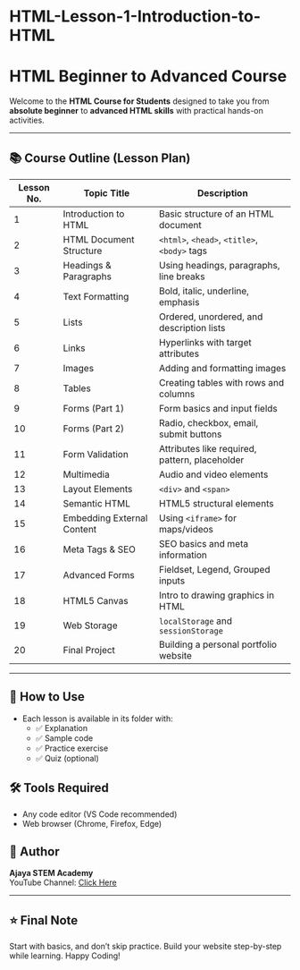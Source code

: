 # HTML-Lesson-1-Introduction-to-HTML
# HTML Beginner to Advanced Course

Welcome to the **HTML Course for Students** designed to take you from **absolute beginner** to **advanced HTML skills** with practical hands-on activities.

---

## 📚 Course Outline (Lesson Plan)

| Lesson No. | Topic Title                            | Description |
|------------|----------------------------------------|-------------|
| 1 | Introduction to HTML | Basic structure of an HTML document |
| 2 | HTML Document Structure | `<html>`, `<head>`, `<title>`, `<body>` tags |
| 3 | Headings & Paragraphs | Using headings, paragraphs, line breaks |
| 4 | Text Formatting | Bold, italic, underline, emphasis |
| 5 | Lists | Ordered, unordered, and description lists |
| 6 | Links | Hyperlinks with target attributes |
| 7 | Images | Adding and formatting images |
| 8 | Tables | Creating tables with rows and columns |
| 9 | Forms (Part 1) | Form basics and input fields |
|10 | Forms (Part 2) | Radio, checkbox, email, submit buttons |
|11 | Form Validation | Attributes like required, pattern, placeholder |
|12 | Multimedia | Audio and video elements |
|13 | Layout Elements | `<div>` and `<span>` |
|14 | Semantic HTML | HTML5 structural elements |
|15 | Embedding External Content | Using `<iframe>` for maps/videos |
|16 | Meta Tags & SEO | SEO basics and meta information |
|17 | Advanced Forms | Fieldset, Legend, Grouped inputs |
|18 | HTML5 Canvas | Intro to drawing graphics in HTML |
|19 | Web Storage | `localStorage` and `sessionStorage` |
|20 | Final Project | Building a personal portfolio website |

---

## 📁 How to Use
- Each lesson is available in its folder with:
  - ✅ Explanation
  - ✅ Sample code
  - ✅ Practice exercise
  - ✅ Quiz (optional)

## 🛠 Tools Required
- Any code editor (VS Code recommended)
- Web browser (Chrome, Firefox, Edge)

## 🔗 Author
**Ajaya STEM Academy**  
YouTube Channel: [Click Here](https://www.youtube.com/@AjayaSTEMAcademy)

---

## ⭐ Final Note
Start with basics, and don’t skip practice. Build your website step-by-step while learning. Happy Coding!
